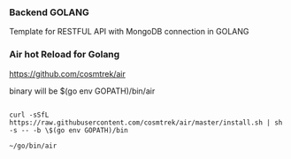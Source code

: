 ### Backend GOLANG

Template for RESTFUL API with MongoDB connection in GOLANG

### Air hot Reload for Golang

https://github.com/cosmtrek/air

binary will be \$(go env GOPATH)/bin/air

```

curl -sSfL https://raw.githubusercontent.com/cosmtrek/air/master/install.sh | sh -s -- -b \$(go env GOPATH)/bin

~/go/bin/air

```
